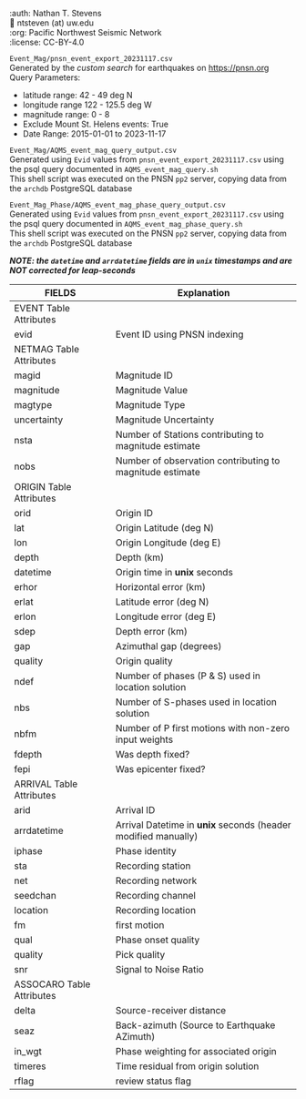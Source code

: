 :auth: Nathan T. Stevens  
:email: ntsteven (at) uw.edu  
:org: Pacific Northwest Seismic Network  
:license: CC-BY-4.0  


`Event_Mag/pnsn_event_export_20231117.csv`  
Generated by the *custom search* for earthquakes on https://pnsn.org  
Query Parameters:
 - latitude range: 42 - 49 deg N
 - longitude range 122 - 125.5 deg W
 - magnitude range: 0 - 8
 - Exclude Mount St. Helens events: True
 - Date Range: 2015-01-01 to 2023-11-17

`Event_Mag/AQMS_event_mag_query_output.csv`  
Generated using `Evid` values from `pnsn_event_export_20231117.csv` using the psql query documented in `AQMS_event_mag_query.sh`  
This shell script was executed on the PNSN `pp2` server, copying data from the `archdb` PostgreSQL database

`Event_Mag_Phase/AQMS_event_mag_phase_query_output.csv`  
Generated using `Evid` values from `pnsn_event_export_20231117.csv` using the psql query documented in `AQMS_event_mag_phase_query.sh`  
This shell script was executed on the PNSN `pp2` server, copying data from the `archdb` PostgreSQL database  

***NOTE: the `datetime` and `arrdatetime` fields are in `unix` timestamps and are NOT corrected for leap-seconds***  

|FIELDS          |Explanation  |
|---------------|-----------------------------|
|EVENT Table Attributes |
|evid            |Event ID using PNSN indexing|
|NETMAG Table Attributes |
|magid           |Magnitude ID|
|magnitude       |Magnitude Value|
|magtype         |Magnitude Type|
|uncertainty     |Magnitude Uncertainty|
|nsta            |Number of Stations contributing to magnitude estimate|
|nobs            |Number of observation contributing to magnitude estimate|
|ORIGIN Table Attributes |
|orid| Origin ID|
|lat| Origin Latitude (deg N)|
|lon| Origin Longitude (deg E)|
|depth| Depth (km)|
|datetime| Origin time in **unix** seconds|
|erhor| Horizontal error (km)|
|erlat| Latitude error (deg N)|
|erlon| Longitude error (deg E)|
|sdep| Depth error (km) |
|gap| Azimuthal gap (degrees)|
|quality| Origin quality|
|ndef| Number of phases (P & S) used in location solution|
|nbs| Number of S-phases used in location solution|
|nbfm| Number of P first motions with non-zero input weights|
|fdepth| Was depth fixed?|
|fepi| Was epicenter fixed?|
|ARRIVAL Table Attributes | 
|arid| Arrival ID|
|arrdatetime| Arrival Datetime in **unix** seconds (header modified manually)|
|iphase| Phase identity|
|sta| Recording station|
|net| Recording network|
|seedchan| Recording channel|
|location| Recording location|
|fm| first motion|
|qual| Phase onset quality|
|quality| Pick quality |
|snr | Signal to Noise Ratio|
|ASSOCARO Table Attributes |
|delta| Source-receiver distance|
|seaz| Back-azimuth (Source to Earthquake AZimuth)|
|in_wgt| Phase weighting for associated origin|
|timeres| Time residual from origin solution|
|rflag | review status flag | 


